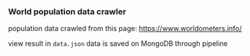 ### World population data crawler
population data crawled from this page: https://www.worldometers.info/

view result in `data.json` 
data is saved on MongoDB through pipeline
